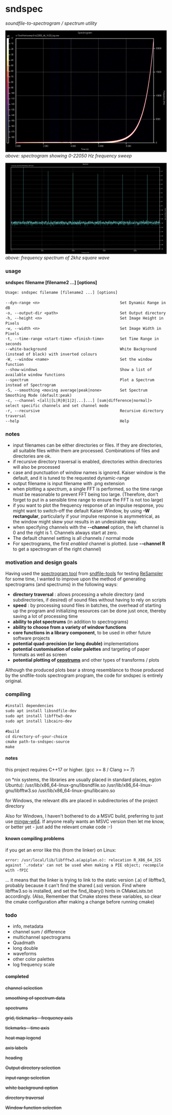 # sndspec
*soundfile-to-spectrogram / spectrum utility*

![spectrogram](./screenshots/sweep-0-to22050_44_1k32f_log.png)
*above: spectrogram showing 0-22050 Hz frequency sweep*

![spectrum](./screenshots/2khzSquare_48k16.png)
*above: frequency spectrum of 2khz square wave*

### usage

**sndspec filename [filename2 ...] [options]**

~~~
Usage: sndspec filename [filename2 ...] [options]

--dyn-range <n>                                   Set Dynamic Range in dB
-o, --output-dir <path>                           Set Output directory
-h, --height <n>                                  Set Image Height in Pixels
-w, --width <n>                                   Set Image Width in Pixels
-t, --time-range <start-time> <finish-time>       Set Time Range in seconds
--white-background                                White Background (instead of black) with inverted colours 
-W, --window <name>                               Set the window function
--show-windows                                    Show a list of available window functions
--spectrum                                        Plot a Spectrum instead of Spectrogram
-S, --smoothing <moving average|peak|none>        Set Spectrum Smoothing Mode (default:peak)
-c, --channel <[all|[L|R|0|1|2|...]...] [sum|difference|normal]> select specific channels and set channel mode
-r, --recursive                                   Recursive directory traversal
--help                                            Help
~~~

### notes

- input filenames can be either directories or files. If they are directories, all suitable files within them are processed. Combinations of files and directories are ok. 
- if recursive directory traversal is enabled, directories within directories will also be processed
- case and punctuation of window names is ignored. Kaiser window is the default, and it is tuned to the requested dynamic-range
- output filename is input filename with .png extension
- when plotting a *spectrum*, a single FFT is performed, so the time range must be reasonable to prevent FFT being too large. (Therefore, don't forget to put in a sensible time range to ensure the FFT is not too large)
- if you want to plot the frequency response of an impulse response, you might want to switch-off the default Kaiser Window, by using **-W rectangular**, particularly if your impulse response is asymmetrical,
as the window might skew your results in an undesirable way.
- when specifying channels with the **--channel** option, the left channel is 0 and the right is 1. Channels always start at zero.
- The default channel setting is all channels / normal mode
- For spectrograms, the first *enabled* channel is plotted. (use **--channel R** to get a spectrogram of the right channel)

### motivation and design goals

Having used the [spectrogram tool](http://www.mega-nerd.com/libsndfile/tools/#spectrogram) from [sndfile-tools](http://www.mega-nerd.com/libsndfile/tools) for testing [ReSampler](https://github.com/jniemann66/ReSampler) for some time,
I wanted to improve upon the method of generating spectrograms (and spectrums) in the following ways:

- **directory traversal** : allows processing a whole directory (and subdirectories, if desired) of sound files without having to rely on scripts
- **speed** : by processing sound files in batches, the overhead of starting up the program and initializing resources can be done just once, thereby saving a lot of processing time
- **ability to plot spectrums** (in addition to spectrograms)
- **ability to choose from a variety of window functions**
- **core functions in a library component**, to be used in other future software projects
- **potential quad-precision (or long double)** implementations
- **potential customisation of color palettes** and targeting of paper formats as well as screen
- **potential plotting of [cepstrums](https://en.wikipedia.org/wiki/Cepstrum)** and other types of transforms / plots

Although the produced plots bear a strong resemblance to those produced by the sndfile-tools spectrogram program,
the code for sndspec is entirely original.

### compiling
~~~
#install dependencies
sudo apt install libsndfile-dev
sudo apt install libfftw3-dev
sudo apt install libcairo-dev

#build
cd directory-of-your-choice
cmake path-to-sndspec-source
make
~~~

#### notes

this project requires C++17 or higher. (gcc &gt;= 8 / Clang &gt;= 7)

on *nix systems, the libraries are usually placed in standard places, eg(on Ubuntu): /usr/lib/x86_64-linux-gnu/libsndfile.so /usr/lib/x86_64-linux-gnu/libfftw3.so /usr/lib/x86_64-linux-gnu/libcairo.so

for Windows, the relevant dlls are placed in subdirectories of the project directory

Also for Windows, I haven't bothered to do a MSVC build, preferring to just use [mingw-w64](http://mingw-w64.org). If anyone really wants an MSVC version then let me know, or better yet -  just add the relevant cmake code :-)

#### known compiling problems
if you get an error like this (from the linker) on Linux:
~~~
error: /usr/local/lib/libfftw3.a(apiplan.o): relocation R_X86_64_32S against `.rodata' can not be used when making a PIE object; recompile with -fPIC
~~~
... it means that the linker is trying to link to the static version (.a) of libfftw3, probably because it can't find the shared (.so) version.
Find where libfftw3.so is installed, and set the find_libary() hints in CMakeLists.txt accordingly.
(Also, Remember that Cmake stores these variables, so clear the cmake configuration after making a change before running cmake)

### todo

- info, metadata
- channel sum / difference
- multichannel spectrograms
- Quadmath
- long double
- waveforms
- other color palettes
- log frequency scale

#### completed

~~channel selection~~

~~smoothing of spectrum data~~

~~spectrums~~

~~grid, tickmarks - frequency axis~~

~~tickmarks - time axis~~

~~heat map legend~~

~~axis labels~~

~~heading~~

~~Output directory selection~~

~~input range selection~~

~~white background option~~

~~directory traversal~~

~~Window function selection~~
